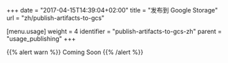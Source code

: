 +++
date = "2017-04-15T14:39:04+02:00"
title = "发布到 Google Storage"
url = "zh/publish-artifacts-to-gcs"

[menu.usage]
  weight = 4
  identifier = "publish-artifacts-to-gcs-zh"
  parent = "usage_publishing"
+++

{{% alert warn %}}
Coming Soon
{{% /alert %}}
